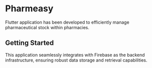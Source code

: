 # Pharmeasy

Flutter application has been developed to efficiently manage pharmaceutical stock within pharmacies.

## Getting Started

This application seamlessly integrates with Firebase as the backend
infrastructure, ensuring robust data storage and retrieval
capabilities.
